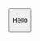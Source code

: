 
<html>

     
<body>
<button onclick = "doSomething()" click me<</button>
</body>

<body>
<p id="greeting">Hello</p>
</body>


<script>
     function doSomething(){
         document.getElementById("greeting").innerHTML = "Goodbye";
 </script>














